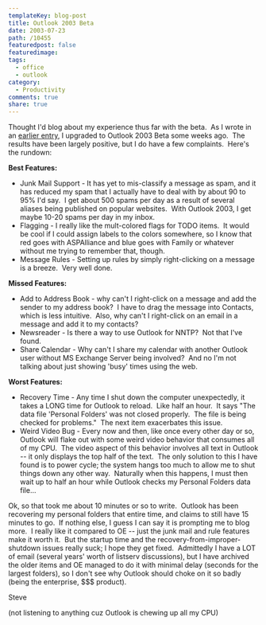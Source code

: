 ```yaml
---
templateKey: blog-post
title: Outlook 2003 Beta
date: 2003-07-23
path: /10455
featuredpost: false
featuredimage:
tags:
  - office
  - outlook
category:
  - Productivity
comments: true
share: true
---
```


Thought I'd blog about my experience thus far with the beta.  As I wrote in an [earlier entry](http://weblogs.asp.net/ssmith/posts/8569.aspx), I upgraded to Outlook 2003 Beta some weeks ago.  The results have been largely positive, but I do have a few complaints.  Here's the rundown:

**Best Features:**

- Junk Mail Support - It has yet to mis-classify a message as spam, and it has reduced my spam that I actually have to deal with by about 90 to 95% I'd say.  I get about 500 spams per day as a result of several aliases being published on popular websites.  With Outlook 2003, I get maybe 10-20 spams per day in my inbox.
- Flagging - I really like the mult-colored flags for TODO items.  It would be cool if I could assign labels to the colors somewhere, so I know that red goes with ASPAlliance and blue goes with Family or whatever without me trying to remember that, though.
- Message Rules - Setting up rules by simply right-clicking on a message is a breeze.  Very well done.

**Missed Features:**

- Add to Address Book - why can't I right-click on a message and add the sender to my address book?  I have to drag the message into Contacts, which is less intuitive.  Also, why can't I right-click on an email in a message and add it to my contacts?
- Newsreader - Is there a way to use Outlook for NNTP?  Not that I've found.
- Share Calendar - Why can't I share my calendar with another Outlook user without MS Exchange Server being involved?  And no I'm not talking about just showing 'busy' times using the web.

**Worst Features:**

- Recovery Time - Any time I shut down the computer unexpectedly, it takes a LONG time for Outlook to reload.  Like half an hour.  It says "The data file 'Personal Folders' was not closed properly.  The file is being checked for problems."  The next item exacerbates this issue.
- Weird Video Bug - Every now and then, like once every other day or so, Outlook will flake out with some weird video behavior that consumes all of my CPU.  The video aspect of this behavior involves all text in Outlook -- it only displays the top half of the text.  The only solution to this I have found is to power cycle; the system hangs too much to allow me to shut things down any other way.  Naturally when this happens, I must then wait up to half an hour while Outlook checks my Personal Folders data file...

Ok, so that took me about 10 minutes or so to write.  Outlook has been recovering my personal folders that entire time, and claims to still have 15 minutes to go.  If nothing else, I guess I can say it is prompting me to blog more.  I really like it compared to OE -- just the junk mail and rule features make it worth it.  But the startup time and the recovery-from-improper-shutdown issues really suck; I hope they get fixed.  Admittedly I have a LOT of email (several years' worth of listserv discussions), but I have archived the older items and OE managed to do it with minimal delay (seconds for the largest folders), so I don't see why Outlook should choke on it so badly (being the enterprise, $$$ product).

Steve

(not listening to anything cuz Outlook is chewing up all my CPU)
